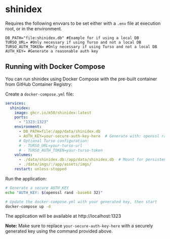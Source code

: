 # shinidex

Requires the following envvars to be set either with a `.env` file at execution root, or in the environment.

```env
DB_PATH="file:shinidex.db" #Example for if using a local DB
TURSO_URL= #Only necessary if using Turso and not a local DB
TURSO_AUTH_TOKEN= #Only necessary if using Turso and not a local DB
AUTH_KEY= #Generate a reasonable auth key
```

## Running with Docker Compose

You can run shinidex using Docker Compose with the pre-built container from GitHub Container Registry:

Create a `docker-compose.yml` file:

```yaml
services:
  shinidex:
    image: ghcr.io/m50/shinidex:latest
    ports:
      - "1323:1323"
    environment:
      - DB_PATH=file:/app/data/shinidex.db
      - AUTH_KEY=your-secure-auth-key-here  # Generate with: openssl rand -base64 32
      # Optional Turso configuration:
      # - TURSO_URL=your-turso-url
      # - TURSO_AUTH_TOKEN=your-turso-token
    volumes:
      - ./data/shinidex.db:/app/data/shinidex.db  # Mount for persistent database storage
      - ./data/imgs/:/app/assets/imgs/
    restart: unless-stopped
```

Run the application:

```bash
# Generate a secure AUTH_KEY
echo "AUTH_KEY: $(openssl rand -base64 32)"

# Update the docker-compose.yml with your generated key, then start
docker-compose up -d
```

The application will be available at http://localhost:1323

**Note:** Make sure to replace `your-secure-auth-key-here` with a securely generated key using the command provided above.
